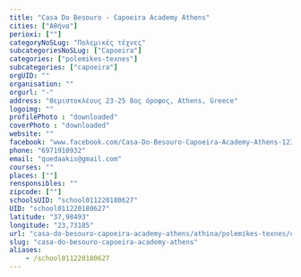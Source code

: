 ```yaml
---
title: "Casa Do Besouro - Capoeira Academy Athens"
cities: ["Αθήνα"]
perioxi: [""]
categoryNoSLug: "Πολεμικές τέχνες"
subcategoriesNoSLug: ["Capoeira"]
categories: ["polemikes-texnes"]
subcategories: ["capoeira"]
orgUID: ""
organisation: ""
orgurl: "-"
address: "Θεμιστοκλέους 23-25 8ος όροφος, Athens, Greece"
logoimg: ""
profilePhoto : "downloaded"
coverPhoto : "downloaded"
website: ""
facebook: "www.facebook.com/Casa-Do-Besouro-Capoeira-Academy-Athens-123756701637354"
phone: "6971910932"
email: "quedaakis@gmail.com"
courses: ""
places: [""]
rensponsibles: ""
zipcode: [""]
schoolsUID: "school011220180627"
UID: "school011220180627"
latitude: "37,98493"
longitude: "23,73185"
url: "casa-do-besouro-capoeira-academy-athens/athina/polemikes-texnes/capoeira"
slug: "casa-do-besouro-capoeira-academy-athens"
aliases:
    - /school011220180627
---
```





